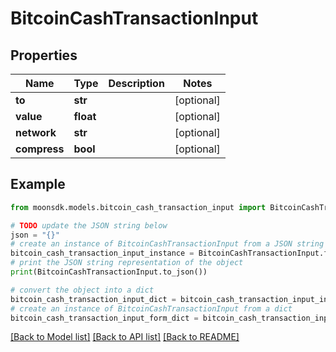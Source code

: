 # BitcoinCashTransactionInput

## Properties

| Name         | Type      | Description | Notes       |
| ------------ | --------- | ----------- | ----------- |
| **to**       | **str**   |             | \[optional] |
| **value**    | **float** |             | \[optional] |
| **network**  | **str**   |             | \[optional] |
| **compress** | **bool**  |             | \[optional] |

## Example

```python
from moonsdk.models.bitcoin_cash_transaction_input import BitcoinCashTransactionInput

# TODO update the JSON string below
json = "{}"
# create an instance of BitcoinCashTransactionInput from a JSON string
bitcoin_cash_transaction_input_instance = BitcoinCashTransactionInput.from_json(json)
# print the JSON string representation of the object
print(BitcoinCashTransactionInput.to_json())

# convert the object into a dict
bitcoin_cash_transaction_input_dict = bitcoin_cash_transaction_input_instance.to_dict()
# create an instance of BitcoinCashTransactionInput from a dict
bitcoin_cash_transaction_input_form_dict = bitcoin_cash_transaction_input.from_dict(bitcoin_cash_transaction_input_dict)
```

[\[Back to Model list\]](./#documentation-for-models) [\[Back to API list\]](./#documentation-for-api-endpoints) [\[Back to README\]](./)
